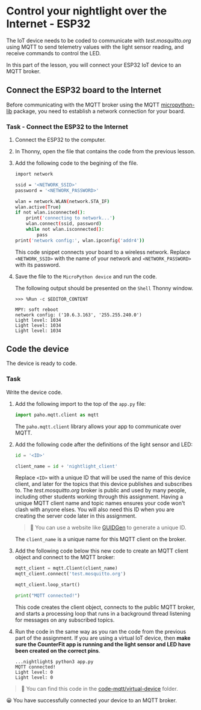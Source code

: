 # Control your nightlight over the Internet - ESP32

The IoT device needs to be coded to communicate with *test.mosquitto.org* using MQTT to send telemetry values with the light sensor reading, and receive commands to control the LED.

In this part of the lesson, you will connect your ESP32 IoT device to an MQTT broker.

## Connect the ESP32 board to the Internet

Before communicating with the MQTT broker using the MQTT [micropython-lib](https://github.com/micropython/micropython-lib) package, you need to establish a network connection for your board.

### Task - Connect the ESP32 to the Internet

1. Connect the ESP32 to the computer.

1. In Thonny, open the file that contains the code from the previous lesson.

1. Add the following code to the begining of the file.

    ```sh
    import network

    ssid = '<NETWORK_SSID>'
    password = '<NETWORK_PASSWORD>'

    wlan = network.WLAN(network.STA_IF)
    wlan.active(True)
    if not wlan.isconnected():
        print('connecting to network...')
        wlan.connect(ssid, password)
        while not wlan.isconnected():
            pass
    print('network config:', wlan.ipconfig('addr4'))
    ```

    This code snippet connects your board to a wireless network. Replace `<NETWORK_SSID>` with the name of your network and `<NETWORK_PASSWORD>` with its password.

1. Save the file to the `MicroPython device` and run the code.

   The following output should be presented on the `Shell` Thonny window.

    ```output
    >>> %Run -c $EDITOR_CONTENT

    MPY: soft reboot
    network config: ('10.6.3.163', '255.255.240.0') 
    Light level: 1034
    Light level: 1034
    Light level: 1034
    ```

## Code the device

The device is ready to code.

### Task

Write the device code.

1. Add the following import to the top of the `app.py` file:

    ```python
    import paho.mqtt.client as mqtt
    ```

    The `paho.mqtt.client` library allows your app to communicate over MQTT.

1. Add the following code after the definitions of the light sensor and LED:

    ```python
    id = '<ID>'

    client_name = id + 'nightlight_client'
    ```

    Replace `<ID>` with a unique ID that will be used the name of this device client, and later for the topics that this device publishes and subscribes to. The *test.mosquitto.org* broker is public and used by many people, including other students working through this assignment. Having a unique MQTT client name and topic names ensures your code won't clash with anyone elses. You will also need this ID when you are creating the server code later in this assignment.

    > 💁 You can use a website like [GUIDGen](https://www.guidgen.com) to generate a unique ID.

    The `client_name` is a unique name for this MQTT client on the broker.

1. Add the following code below this new code to create an MQTT client object and connect to the MQTT broker:

    ```python
    mqtt_client = mqtt.Client(client_name)
    mqtt_client.connect('test.mosquitto.org')
    
    mqtt_client.loop_start()

    print("MQTT connected!")
    ```

    This code creates the client object, connects to the public MQTT broker, and starts a processing loop that runs in a background thread listening for messages on any subscribed topics.

1. Run the code in the same way as you ran the code from the previous part of the assignment. If you are using a virtual IoT device, then **make sure the CounterFit app is running and the light sensor and LED have been created on the correct pins**.

    ```output
    ...nightlight$ python3 app.py 
    MQTT connected!
    Light level: 0
    Light level: 0
    ```

> 💁 You can find this code in the [code-mqtt/virtual-device](code-mqtt/virtual-device) folder.

😀 You have successfully connected your device to an MQTT broker.
